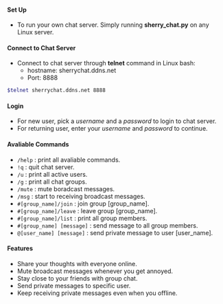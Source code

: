 #### Set Up
- To run your own chat server. Simply running **sherry_chat.py** on any Linux server.

#### Connect to Chat Server
- Connect to chat server through **telnet** command in Linux bash:
  - hostname: sherrychat.ddns.net
  - Port: 8888
```bash
$telnet sherrychat.ddns.net 8888
```
#### Login
- For new user, pick a _username_ and a _password_ to login to chat server.
- For returning user, enter your _username_ and _password_ to continue.

#### Avaliable Commands
- `/help` : print all avaliable commands.
- `!q`    : quit chat server.
- `/u`    : print all active users.
- `/g`    : print all chat groups.
- `/mute` : mute boradcast messages.
- `/msg`  : start to receiving broadcast messages.
- `#[group_name]/join`        : join group [group_name].
- `#[group_name]/leave`       : leave group [group_name].
- `#[group_name]/list`        : print all group members.
- `#[group_name] [message]`   : send message to all group members.
- `@[user_name] [message]`    : send private message to user [user_name].

#### Features
- Share your thoughts with everyone online.
- Mute broadcast messages whenever you get annoyed.
- Stay close to your friends with group chat. 
- Send private messages to specific user.
- Keep receiving private messages even when you offline.


